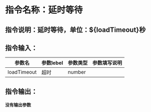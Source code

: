 # 指令名称：延时等待
## 指令说明：延时等待，单位：$\{loadTimeout\}秒
## 指令输入：

 | 参数名 | 参数lebel | 参数类型 | 参数填写说明 | 
 | ------------- | ------------- | ------------- | ------------- |
 | loadTimeout | 超时 | number |  |


## 指令输出：

#### 没有输出参数
	